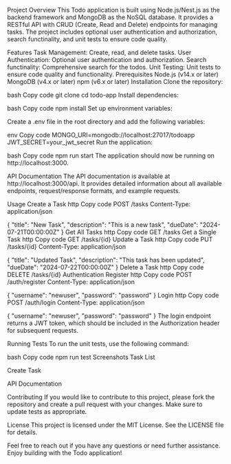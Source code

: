 Project Overview
This Todo application is built using Node.js/Nest.js as the backend framework and MongoDB as the NoSQL database. It provides a RESTful API with CRUD (Create, Read and Delete) endpoints for managing tasks. The project includes optional user authentication and authorization, search functinality, and unit tests to ensure code quality.

Features
Task Management: Create, read,  and delete tasks.
User Authentication: Optional user authentication and authorization.
Search functinality: Comprehensive search for the todos.
Unit Testing: Unit tests to ensure code quality and functionality.
Prerequisites
Node.js (v14.x or later)
MongoDB (v4.x or later)
npm (v6.x or later)
Installation
Clone the repository:

bash
Copy code
git clone 
cd todo-app
Install dependencies:

bash
Copy code
npm install
Set up environment variables:

Create a .env file in the root directory and add the following variables:

env
Copy code
MONGO_URI=mongodb://localhost:27017/todoapp
JWT_SECRET=your_jwt_secret
Run the application:

bash
Copy code
npm run start
The application should now be running on http://localhost:3000.

API Documentation
The API documentation is available at http://localhost:3000/api. It provides detailed information about all available endpoints, request/response formats, and example requests.

Usage
Create a Task
http
Copy code
POST /tasks
Content-Type: application/json

{
    "title": "New Task",
    "description": "This is a new task",
    "dueDate": "2024-07-21T00:00:00Z"
}
Get All Tasks
http
Copy code
GET /tasks
Get a Single Task
http
Copy code
GET /tasks/{id}
Update a Task
http
Copy code
PUT /tasks/{id}
Content-Type: application/json

{
    "title": "Updated Task",
    "description": "This task has been updated",
    "dueDate": "2024-07-22T00:00:00Z"
}
Delete a Task
http
Copy code
DELETE /tasks/{id}
Authentication
Register
http
Copy code
POST /auth/register
Content-Type: application/json

{
    "username": "newuser",
    "password": "password"
}
Login
http
Copy code
POST /auth/login
Content-Type: application/json

{
    "username": "newuser",
    "password": "password"
}
The login endpoint returns a JWT token, which should be included in the Authorization header for subsequent requests.

Running Tests
To run the unit tests, use the following command:

bash
Copy code
npm run test
Screenshots
Task List

Create Task

API Documentation

Contributing
If you would like to contribute to this project, please fork the repository and create a pull request with your changes. Make sure to update tests as appropriate.

License
This project is licensed under the MIT License. See the LICENSE file for details.

Feel free to reach out if you have any questions or need further assistance. Enjoy building with the Todo application!
